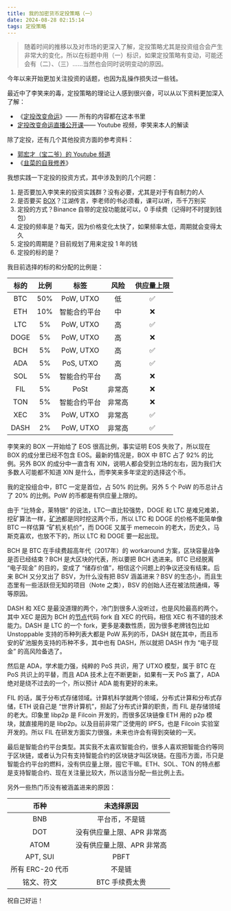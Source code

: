 ```yaml
---
title: 我的加密货币定投策略（一）
date: 2024-08-28 02:15:14
tags: 定投策略
---
```


> 随着时间的推移以及对市场的更深入了解，定投策略尤其是投资组合会产生非常大的变化，所以在标题中用（一）标识，如果定投策略有变动，可能还会有（二）、（三）……当然也会同时说明变动的原因。

今年以来开始更加关注投资的话题，也因为乱操作损失过一些钱。

最近中了李笑来的毒，定投策略的理论让人感到很兴奋，可以从以下资料更加深入了解：
- 《[定投改变命运](https://ri.firesbox.com/#/)》—— 所有的内容都在这本书里
- [定投改变命运直播公开课](https://youtu.be/tmRQImBk6NA?si=Cl7Fwiq2WcfM28P2)—— Youtube 视频，李笑来本人的解读

除了定投，还有几个其他投资方面的参考资料：
- [郭宏才（宝二爷）的 Youtube 频道](https://www.youtube.com/@ChandlerGuoChannel)
- 《[韭菜的自我修养](https://github.com/xiaolai/the-self-cultivation-of-leeks)》

我想实践一下定投的投资方式，其中涉及到的几个问题：
1. 是否要加入李笑来的投资实践群？没有必要，尤其是对于有自制力的人
2. 是否要买 [BOX](https://b.watch/)？江湖传言，李老师的书必须看，课可以听，币千万别买
3. 定投的方式？Binance 自带的定投功能就可以，0 手续费（记得时不时提到钱包）
4. 定投的频率是？每天，因为价格变化太快了，如果频率太低，周期就会变得太久
5. 定投的周期是？目前规划了用来定投 1 年的钱
4. 定投的标的是？

我目前选择的标的和分配的比例是：

|标的|比例|标签|风险|供应量上限|
|:--:|:--:|:--:|:--:|:--:|
|BTC|50%|PoW, UTXO|低|✅|
|ETH|10%|智能合约平台|中|❌|
|LTC|5%|PoW, UTXO|高|✅|
|DOGE|5%|PoW, UTXO|高|❌|
|BCH|5%|PoW, UTXO|高|✅|
|ADA|5%|PoS, UTXO|高|✅|
|SOL|5%|智能合约平台|高|❌|
|FIL|5%|PoSt|非常高|❌|
|TON|5%|智能合约平台|非常高|❌|
|XEC|3%|PoW, UTXO|非常高|✅|
|DASH|2%|PoW, UTXO|非常高|✅|

李笑来的 BOX 一开始给了 EOS 很高比例，事实证明 EOS 失败了，所以现在 BOX 的成分里已经不包含 EOS。最新的情况是，BOX 中 BTC 占了 92% 的比例。另外 BOX 的成分中一直含有 XIN，说明人都会受到立场的左右，因为我们大多数人可能都不知道 XIN 是什么，而李笑来多年坚定的选择这个币。

我的定投组合中，BTC 一定是首位，占 50% 的比例。另外 5 个 PoW 的币总计占了 20% 的比例。PoW 的币都是有供应量上限的。

由于 “比特金，莱特银” 的说法，LTC一直比较强势，DOGE 和 LTC 是难兄难弟，挖矿算法一样，[矿池](https://www.litecoinpool.org/)都是同时挖这两个币，所以 LTC 和 DOGE 的价格不能简单像 BTC 一样估算 “矿机关机价”，而 DOGE 又属于 memecoin 的老大，历史久，马斯克喜欢，也放不下的，所以 LTC 和 DOGE 要一起出现。

BCH 是 BTC 在手续费超高年代（2017年）的 workaround 方案，区块容量战争是否已经结束？BCH 是大区块的代表，所以要把 BCH 选进来。BTC 已经脱离 “电子现金” 的目的，变成了 “储存价值”，相信这个问题上的争议还没有结束。后来 BCH 又分叉出了 BSV，为什么没有把 BSV 涵盖进来？BSV 的生态小，而且生态里有一些活跃但无知的项目（Note 之类），BSV 的创始人还在被法院通缉，等等原因。

DASH 和 XEC 是最没道理的两个，冷门到很多人没听过，也是风险最高的两个。其中 XEC 是因为 BCH 的[节点](https://github.com/bitcoin-cash-node/bitcoin-cash-node)代码 fork 自 XEC 的代码，相信 XEC 有不错的技术能力。DASH 是 LTC 的一个 fork，更多是凑数性质，因为很多老牌钱包比如 Unstoppable 支持的币种列表大都是 PoW 系列的币，DASH 就在其中，而且币安的矿池服务支持的币种不多，其中也有 DASH，所以就把 DASH 作为 “电子现金” 的高风险备选了。

然后是 ADA，学术能力强，纯粹的 PoS 共识，用了 UTXO 模型，属于 BTC 在 PoS 共识上的平替，而且 ADA 技术上在不断更新，如果有一天 PoS 赢了，ADA 绝对是绕不过去的一个，所以预计 ADA 能有更好的未来。

FIL 的话，属于分布式存储领域。计算机科学就两个领域，分布式计算和分布式存储，ETH 说自己是 “世界计算机”，担起了分布式计算的职责，而 FIL 是存储领域的老大。印象里 libp2p 是 Filcoin 开发的，而很多区块链像 ETH 用的 p2p 模块，就直接用的是 libp2p。以及目前非常广泛使用的 IPFS，也是 Filcoin 实验室开发的。所以 FIL 在研发方面实力很强，未来也许会有得到突破的一天。

最后是智能合约平台类型。其实我不太喜欢智能合约，很多人喜欢把智能合约等同于区块链，或者认为只有支持智能合约的区块链才叫区块链。在囤币方面，币只是智能合约平台的燃料，没有供应量上限，囤它干嘛。ETH、SOL、TON 的特点都是支持智能合约、现在关注量比较大，所以适当分配一些比例上去。

另外一些热门币没有被涵盖进来的原因：

|币种|未选择原因|
|:--:|:--:|
|BNB|平台币，不是链|
|DOT|没有供应量上限、APR 非常高|
|ATOM|没有供应量上限、APR 非常高|
|APT, SUI|PBFT|
|所有 ERC-20 代币|不是链|
|铭文、符文|BTC 手续费太贵|

祝自己好运！
